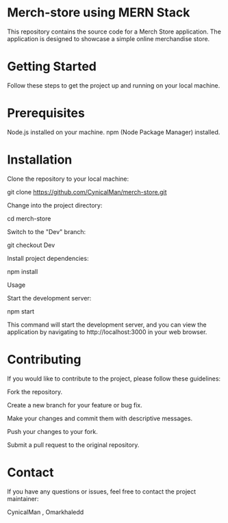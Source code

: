 # Merch-store using MERN Stack
This repository contains the source code for a Merch Store application. The application is designed to showcase a simple online merchandise store.

# Getting Started
Follow these steps to get the project up and running on your local machine.

# Prerequisites
Node.js installed on your machine.
npm (Node Package Manager) installed.

# Installation
Clone the repository to your local machine:

git clone https://github.com/CynicalMan/merch-store.git

Change into the project directory:

cd merch-store

Switch to the "Dev" branch:

git checkout Dev

Install project dependencies:

npm install

Usage

Start the development server:

npm start

This command will start the development server, and you can view the application by navigating to http://localhost:3000 in your web browser.

# Contributing

If you would like to contribute to the project, please follow these guidelines:

Fork the repository.

Create a new branch for your feature or bug fix.

Make your changes and commit them with descriptive messages.

Push your changes to your fork.

Submit a pull request to the original repository.

# Contact

If you have any questions or issues, feel free to contact the project maintainer:

CynicalMan , Omarkhaledd
